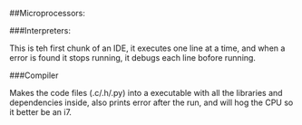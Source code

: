 ##Microprocessors:

###Interpreters:

This is teh first chunk of an IDE, it executes one line at a time, and when a error is found it stops running, it debugs each line bofore running.

###Compiler

Makes the code files (.c/.h/.py) into a executable with all the libraries and dependencies inside, also prints error after the run, and will hog the CPU so it better be an i7.


